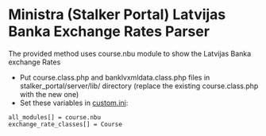 # Ministra (Stalker Portal) Latvijas Banka Exchange Rates Parser

The provided method uses course.nbu module to show the Latvijas Banka exchange Rates

* Put course.class.php and banklvxmldata.class.php files in stalker_portal/server/lib/ directory (replace the existing course.class.php with the new one)
* Set these variables in [custom.ini](https://wiki.infomir.eu/eng/ministra-tv-platform/ministra-installation-guide/configuration-file):

```
all_modules[] = course.nbu
exchange_rate_classes[] = Course
```
